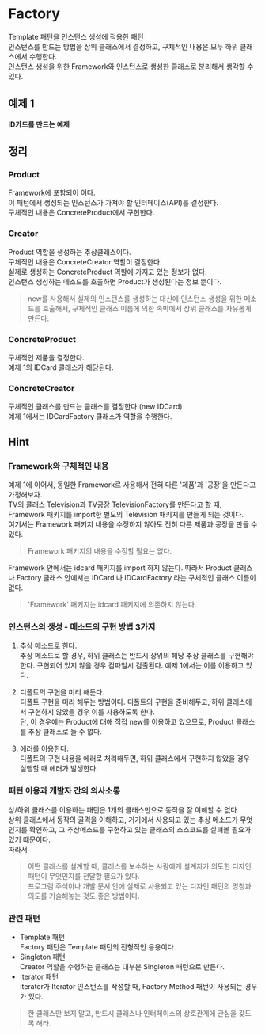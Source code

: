 # Factory  

Template 패턴을 인스턴스 생성에 적용한 패턴  
인스턴스를 만드는 방법을 상위 클래스에서 결정하고, 구체적인 내용은 모두 하위 클래스에서 수행한다.  
인스턴스 생성을 위한 Framework와 인스턴스로 생성한 클래스로 분리해서 생각할 수 있다.

## 예제 1

**ID카드를 만드는 예제**

## 정리

### Product

Framework에 포함되어 이다.  
이 패턴에서 생성되는 인스턴스가 가져야 할 인터페이스(API)를 결정한다.  
구체적인 내용은 ConcreteProduct에서 구현한다.  

### Creator  

Product 역할을 생성하는 추상클래스이다.  
구체적인 내용은 ConcreteCreator 역할이 결정한다.  
실제로 생성하는 ConcreteProduct 역할에 가지고 있는 정보가 없다.  
인스턴스 생성하는 메소드를 호출하면 Product가 생성된다는 정보 뿐이다.  
> new를 사용해서 실제의 인스턴스를 생성하는 대신에 인스턴스 생성을 위한 메소드를 호출해서, 구체적인 클래스 이름에 의한 속박에서 상위 클래스를 자유롭게 만든다.

### ConcreteProduct  

구체적인 제품을 결정한다.  
예제 1의 IDCard 클래스가 해당된다.  

### ConcreteCreator

구체적인 클래스를 만드는 클래스를 결정한다.(new IDCard)  
예제 1에서는 IDCardFactory 클래스가 역할을 수행한다.

## Hint

### Framework와 구체적인 내용

예제 1에 이어서, 동일한 Framework르 사용해서 전혀 다른 '제품'과 '공장'을 만든다고 가정해보자.  
TV의 클래스 Television과 TV공장 TelevisionFactory를 만든다고 할 때, Framework 패키지를 import한 별도의 Television 패키지를 만들게 되는 것이다.  
여기서는 Framework 패키지 내용을 수정하지 않아도 전혀 다른 제품과 공장을 만들 수 있다.
> Framework 패키지의 내용을 수정할 필요는 없다.

Framework 안에서는 idcard 패키지를 import 하지 않는다. 따라서 Product 클래스나 Factory 클래스 안에서는 IDCard 나 IDCardFactory 라는 구체적인 클래스 이름이 없다.  
> 'Framework' 패키지는 idcard 패키지에 의존하지 않는다.

### 인스턴스의 생성 - 메소드의 구현 방법 3가지

1. 추상 메소드로 한다.  
추상 메소드로 할 경우, 하위 클래스는 반드시 상위의 해당 추상 클래스를 구현해야 한다. 구현되어 있지 않을 경우 컴파일시 검출된다. 예제 1에서는 이를 이용하고 있다.

2. 디폴트의 구현을 미리 해둔다.  
디폴트 구현을 미리 해두는 방법이다. 디폴트의 구현을 준비해두고, 하위 클래스에서 구현하지 않았을 경우 이를 사용하도록 한다.  
단, 이 경우에는 Product에 대해 직접 new를 이용하고 있으므로, Product 클래스를 추상 클래스로 둘 수 없다.

3. 에러를 이용한다.  
디폴트의 구현 내용을 에러로 처리해두면, 하위 클래스에서 구현하지 않았을 경우 실행할 때 에러가 발생한다.  

### 패턴 이용과 개발자 간의 의사소통

상/하위 클래스를 이용하는 패턴은 1개의 클래스만으로 동작을 잘 이해할 수 없다.  
상위 클래스에서 동작의 골격을 이해하고, 거기에서 사용되고 있는 추상 메소드가 무엇인지를 확인하고, 그 추상메소드를 구현하고 있는 클래스의 소스코드를 살펴볼 필요가 있기 떄문이다.  
따라서 
> 어떤 클래스를 설계할 때, 클래스를 보수하는 사람에게 설계자가 의도한 디자인 패턴이 무엇인지를 전달할 필요가 있다.  
> 프로그램 주석이나 개발 문서 안에 실제로 사용되고 있는 디자인 패턴의 명칭과 의도를 기술해놓는 것도 좋은 방법이다. 

### 관련 패턴

* Template 패턴  
Factory 패턴은 Template 패턴의 전형적인 응용이다.  
* Singleton 패턴  
Creator 역할을 수행하는 클래스는 대부분 Singleton 패턴으로 만든다.  
* Iterator 패턴  
iterator가 Iterator 인스턴스를 작성할 때, Factory Method 패턴이 사용되는 경우가 있다.

> 한 클래스만 보지 말고, 반드시 클래스나 인터페이스의 상호관계에 관심을 갖도록 해라.
